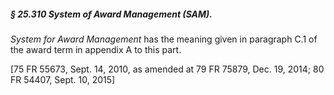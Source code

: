 ##### § 25.310 System of Award Management (SAM). #####

*System for Award Management* has the meaning given in paragraph C.1 of the award term in appendix A to this part.

[75 FR 55673, Sept. 14, 2010, as amended at 79 FR 75879, Dec. 19, 2014; 80 FR 54407, Sept. 10, 2015]